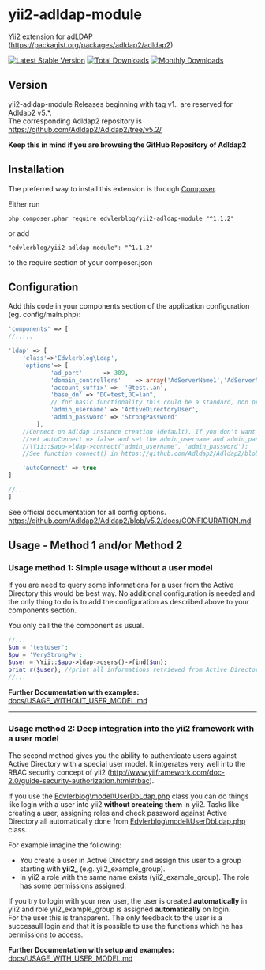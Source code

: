 # yii2-adldap-module

[Yii2](http://www.yiiframework.com) extension for adLDAP (https://packagist.org/packages/adldap2/adldap2)

[![Latest Stable Version](https://poser.pugx.org/edvlerblog/yii2-adldap-module/v/stable)](https://packagist.org/packages/edvlerblog/yii2-adldap-module)
[![Total Downloads](https://poser.pugx.org/edvlerblog/yii2-adldap-module/downloads)](https://packagist.org/packages/edvlerblog/yii2-adldap-module)
[![Monthly Downloads](https://poser.pugx.org/edvlerblog/yii2-adldap-module/d/monthly)](https://packagist.org/packages/edvlerblog/yii2-adldap-module)

## Version

yii2-adldap-module Releases beginning with tag v1.*.* are reserved for Adldap2 v5.*.  
The corresponding Adldap2 repository is https://github.com/Adldap2/Adldap2/tree/v5.2/

**Keep this in mind if you are browsing the GitHub Repository of Adldap2**


## Installation

The preferred way to install this extension is through [Composer](http://getcomposer.org/).

Either run
```
php composer.phar require edvlerblog/yii2-adldap-module "^1.1.2"
```
or add
```
"edvlerblog/yii2-adldap-module": "^1.1.2"
```
to the require section of your composer.json


## Configuration

Add this code in your components section of the application configuration (eg. config/main.php):
```php
'components' => [
//..... 

'ldap' => [
	'class'=>'Edvlerblog\Ldap',
	'options'=> [
			'ad_port'      => 389,
			'domain_controllers'    => array('AdServerName1','AdServerName2'),
			'account_suffix' =>  '@test.lan',
			'base_dn' => "DC=test,DC=lan",
			// for basic functionality this could be a standard, non privileged domain user (required)
			'admin_username' => 'ActiveDirectoryUser',
			'admin_password' => 'StrongPassword'
		],
	//Connect on Adldap instance creation (default). If you don't want to set password via main.php you can
	//set autoConnect => false and set the admin_username and admin_password with
	//\Yii::$app->ldap->connect('admin_username', 'admin_password');
	//See function connect() in https://github.com/Adldap2/Adldap2/blob/v5.2/src/Adldap.php

	'autoConnect' => true
]

//...
]
```

See official documentation for all config options.  
https://github.com/Adldap2/Adldap2/blob/v5.2/docs/CONFIGURATION.md


## Usage - Method 1 and/or Method 2

### Usage method 1: Simple usage without a user model
If you are need to query some informations for a user from the Active Directory this would be best way.
No additional configuration is needed and the only thing to do is to add the configuration as described above to your components section.

You only call the the component as usual.
```php
//...
$un = 'testuser';
$pw = 'VeryStrongPw';
$user = \Yii::$app->ldap->users()->find($un);
print_r($user); //print all informations retrieved from Active Directory
//...
```

**Further Documentation with examples:** [docs/USAGE_WITHOUT_USER_MODEL.md](docs/USAGE_WITHOUT_USER_MODEL.md)

---

### Usage method 2: Deep integration into the yii2 framework with a user model
The second method gives you the ability to authenticate users against Active Directory with a special user model. It intgerates very well into the RBAC security concept of yii2 (http://www.yiiframework.com/doc-2.0/guide-security-authorization.html#rbac).

If you use the [Edvlerblog\model\UserDbLdap.php](src/model/UserDbLdap.php) class you can do things like login with a user into yii2 **without createing them** in yii2. Tasks like creating a user, assigning roles and check password against Active Directory all automatically done from [Edvlerblog\model\UserDbLdap.php](src/model/UserDbLdap.php) class.  

For example imagine the following:  
- You create a user in Active Directory and assign this user to a group starting with **yii2_** (e.g. yii2_example_group).
- In yii2 a role with the same name exists (yii2_example_group). The role has some permissions assigned.

If you try to login with your new user, the user is created **automatically** in yii2 and role yii2_example_group is assigned **automatically** on login.  
For the user this is transparent. The only feedback to the user is a successull login and that it is possible to use the functions which he has permissions to access.

**Further Documentation with setup and examples:** [docs/USAGE_WITH_USER_MODEL.md](docs/USAGE_WITH_USER_MODEL.md)
